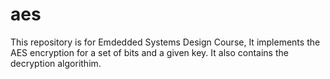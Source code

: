 # aes


This repository is for Emdedded Systems Design Course, It implements the AES encryption for a set of bits and a given key. It also contains the decryption algorithim.
